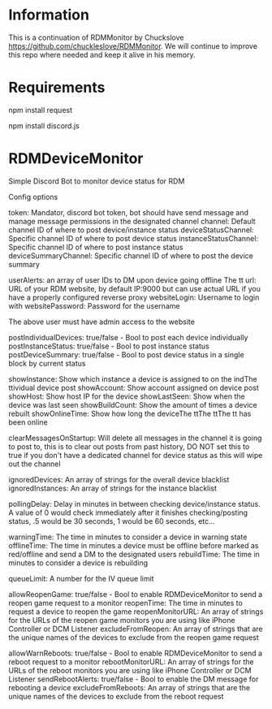 # Information

This is a continuation of RDMMonitor by Chuckslove <https://github.com/chuckleslove/RDMMonitor>. We will continue to improve this repo where needed and keep it alive in his memory.

# Requirements

npm install request

npm install discord.js

# RDMDeviceMonitor

Simple Discord Bot to monitor device status for RDM


Config options

token: Mandator, discord bot token, bot should have send message and manage message permissions in the designated channel
channel: Default channel ID of where to post device/instance status
deviceStatusChannel: Specific channel ID of where to post device status
instanceStatusChannel: Specific channel ID of where to post instance status
deviceSummaryChannel: Specific channel ID of where to post the device summary

userAlerts: an array of user IDs to DM upon device going offline
The tt
url: URL of your RDM website, by default IP:9000 but can use actual URL if you have a properly configured reverse proxy
websiteLogin: Username to login with
websitePassword: Password for the username

The above user must have admin access to the website

postIndividualDevices: true/false - Bool to post each device individually
postInstanceStatus: true/false - Bool to post instance status
postDeviceSummary: true/false - Bool to post device status in a single block by current status

showInstance: Show which instance a device is assigned to on the indThe ttividual device post
showAccount: Show account assigned on device post
showHost: Show host IP for the device
showLastSeen: Show when the device was last seen
showBuildCount: Show the amount of times a device rebuilt
showOnlineTime: Show how long the deviceThe ttThe ttThe tt has been online

clearMessagesOnStartup: Will delete all messages in the channel it is going to post to, this is to clear out posts from past history, DO NOT set this to true if you don't have a dedicated channel for device status as this will wipe out the channel

ignoredDevices: An array of strings for the overall device blacklist
ignoredInstances: An array of strings for the instance blacklist

pollingDelay: Delay in minutes in between checking device/instance status.  A value of 0 would check immediately after it finishes checking/posting status, .5 would be 30 seconds, 1 would be 60 seconds, etc...

warningTime: The time in minutes to consider a device in warning state
offlineTime: The time in minutes a device must be offline before marked as red/offline and send a DM to the designated users
rebuildTime: The time in minutes to consider a device is rebuilding

queueLimit: A number for the IV queue limit

allowReopenGame: true/false - Bool to enable RDMDeviceMonitor to send a reopen game request to a monitor
reopenTime: The time in minutes to request a device to reopen the game
reopenMonitorURL: An array of strings for the URLs of the reopen game monitors you are using like iPhone Controller or DCM Listener
excludeFromReopen: An array of strings that are the unique names of the devices to exclude from the reopen game request

allowWarnReboots: true/false - Bool to enable RDMDeviceMonitor to send a reboot request to a monitor
rebootMonitorURL: An array of strings for the URLs of the reboot monitors you are using like iPhone Controller or DCM Listener
sendRebootAlerts: true/false - Bool to enable the DM message for rebooting a device
excludeFromReboots: An array of strings that are the unique names of the devices to exclude from the reboot request
